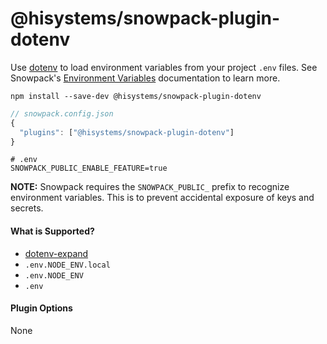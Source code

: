 # @hisystems/snowpack-plugin-dotenv

Use [dotenv](https://github.com/motdotla/dotenv) to load environment variables from your project `.env` files. See Snowpack's [Environment Variables](https://www.snowpack.dev/#environment-variables) documentation to learn more.

```
npm install --save-dev @hisystems/snowpack-plugin-dotenv
```

```js
// snowpack.config.json
{
  "plugins": ["@hisystems/snowpack-plugin-dotenv"]
}
```

```
# .env
SNOWPACK_PUBLIC_ENABLE_FEATURE=true
```

**NOTE:** Snowpack requires the `SNOWPACK_PUBLIC_` prefix to recognize environment variables. This is to prevent accidental exposure of keys and secrets.

#### What is Supported?

- [dotenv-expand](https://github.com/motdotla/dotenv-expand)
- `.env.NODE_ENV.local`
- `.env.NODE_ENV`
- `.env`

#### Plugin Options

None
